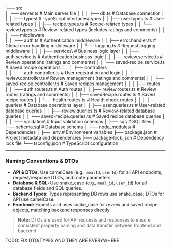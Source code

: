├── src\
│ ├── server.ts # Main server file
│ │
│ ├── db.ts # Database connection
│ │
│ ├── types\ # TypeScript interfaces/types
│ │ ├── user.types.ts # User-related types
│ │ ├── recipe.types.ts # Recipe-related types
│ │ └── review.types.ts # Review-related types (includes ratings and comments)
│ │
│ ├── middleware\
│ │ ├── auth.ts # Authentication middleware
│ │ ├── error.handler.ts # Global error handling middleware
│ │ └── logging.ts # Request logging middleware
│ │
│ ├── services\ # Business logic layer
│ │ ├── auth.service.ts # Authentication business logic
│ │ ├── review.service.ts # Review operations (ratings and comments)
│ │ └── saved-recipe.service.ts # Saved recipe operations
│ │
│ ├── controllers\
│ │ ├── auth.controller.ts # User registration and login
│ │ ├── review.controller.ts # Review management (ratings and comments)
│ │ └── saved-recipe.controller.ts # Saved recipes management
│ │
│ ├── routes\
│ │ ├── auth.routes.ts # Auth routes
│ │ ├── review.routes.ts # Review routes (ratings and comments)
│ │ ├── savedRecipe.routes.ts # Saved recipe routes
│ │ └── health.routes.ts # Health check routes
│ │
│ ├── queries\ # Database operations layer
│ │ ├── user.queries.ts # User-related database queries
│ │ ├── review.queries.ts # Review-related database queries
│ │ └── saved-recipe.queries.ts # Saved recipe database queries
│ │
│ └── validation\ # Input validation schemas
│
├── sql\ # SQL files
│ └── schema.sql # Database schema
│
├── node_modules\ # Dependencies
│
├── .env # Environment variables
├── package.json # Project metadata and dependencies
├── package-lock.json # Dependency lock file
└── tsconfig.json # TypeScript configuration

---

### Naming Conventions & DTOs

- **API & DTOs:** Use camelCase (e.g., `mealId`, `userId`) for all API endpoints, request/response DTOs, and route parameters.
- **Database & SQL:** Use snake_case (e.g., `meal_id`, `user_id`) for all database fields and SQL queries.
- **Backend Types:** Types representing DB rows use snake_case; DTOs for API use camelCase.
- **Frontend:** Expects and uses snake_case for review and saved recipe objects, matching backend responses directly.

> **Note:** DTOs are used for API requests and responses to ensure consistent property naming and data transfer between frontend and backend.

TODO: FIX DTO/TYPES AND THEY ARE EVERYWHERE

